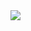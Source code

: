 <img src="https://github-readme-stats.vercel.app/api?username=Vital7&show_icons=true&theme=tokyonight&count_private=true" />
